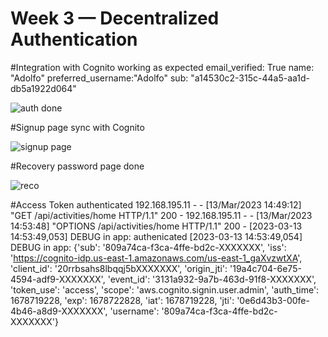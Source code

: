 # Week 3 — Decentralized Authentication

#Integration with Cognito working as expected
email_verified: True
name: "Adolfo"
preferred_username:"Adolfo"
sub: "a14530c2-315c-44a5-aa1d-db5a1922d064"

![auth done](https://user-images.githubusercontent.com/17748375/224552769-82699cc4-f919-422e-9a44-55f10def21d9.png)

#Signup page sync with Cognito

![signup page](https://user-images.githubusercontent.com/17748375/224552777-9cb6efab-d898-48bb-9a02-a493817293e8.png)

#Recovery password page done

![reco](https://user-images.githubusercontent.com/17748375/224552878-897df472-c19f-4207-a7d1-bdf57dc37bab.png)

#Access Token authenticated
192.168.195.11 - - [13/Mar/2023 14:49:12] "GET /api/activities/home HTTP/1.1" 200 -
192.168.195.11 - - [13/Mar/2023 14:53:48] "OPTIONS /api/activities/home HTTP/1.1" 200 -
[2023-03-13 14:53:49,053] DEBUG in app: authenicated
[2023-03-13 14:53:49,054] DEBUG in app: {'sub': '809a74ca-f3ca-4ffe-bd2c-XXXXXXX', 'iss': 'https://cognito-idp.us-east-1.amazonaws.com/us-east-1_gaXvzwtXA', 'client_id': '20rrbsahs8lbqqj5bXXXXXXX', 'origin_jti': '19a4c704-6e75-4594-adf9-XXXXXXX', 'event_id': '3131a932-9a7b-463d-91f8-XXXXXXX', 'token_use': 'access', 'scope': 'aws.cognito.signin.user.admin', 'auth_time': 1678719228, 'exp': 1678722828, 'iat': 1678719228, 'jti': '0e6d43b3-00fe-4b46-a8d9-XXXXXXX', 'username': '809a74ca-f3ca-4ffe-bd2c-XXXXXXX'}
